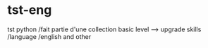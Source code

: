 # tst-eng
tst python /fait partie d'une collection  basic level  --> upgrade skills /language /english and other
